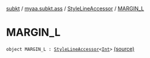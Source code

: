 [subkt](../../index.md) / [myaa.subkt.ass](../index.md) / [StyleLineAccessor](index.md) / [MARGIN_L](./-m-a-r-g-i-n_-l.md)

# MARGIN_L

`object MARGIN_L : `[`StyleLineAccessor`](index.md)`<`[`Int`](https://kotlinlang.org/api/latest/jvm/stdlib/kotlin/-int/index.html)`>` [(source)](https://github.com/Myaamori/SubKt/blob/0.1.13/src/main/kotlin/myaa/subkt/ass/parser.kt#L520)